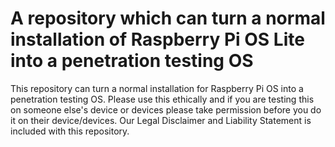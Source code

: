 # A repository which can turn a normal installation of Raspberry Pi OS Lite into a penetration testing OS 

This repository can turn a normal installation for Raspberry Pi OS into a penetration testing OS. Please use this ethically and if you are testing this on someone else's device or devices please take permission before you do it on their device/devices. Our Legal Disclaimer and Liability Statement is included with this repository.
